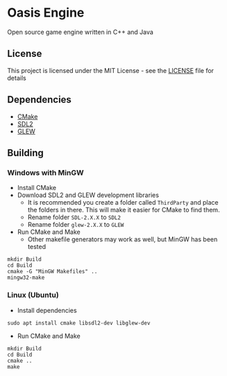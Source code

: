 # Oasis Engine

Open source game engine written in C++ and Java 

## License 

This project is licensed under the MIT License - see the [LICENSE](LICENSE) file for details

## Dependencies 

* [CMake](https://cmake.org/download/) 
* [SDL2](https://www.libsdl.org/download-2.0.php) 
* [GLEW](http://glew.sourceforge.net/) 

## Building 

### Windows with MinGW

* Install CMake 
* Download SDL2 and GLEW development libraries
  * It is recommended you create a folder called `ThirdParty` and place the folders in there. This will make it easier for CMake to find them. 
  * Rename folder `SDL-2.X.X` to `SDL2`
  * Rename folder `glew-2.X.X` to `GLEW` 
* Run CMake and Make 
  * Other makefile generators may work as well, but MinGW has been tested 
```
mkdir Build 
cd Build 
cmake -G "MinGW Makefiles" .. 
mingw32-make
```


### Linux (Ubuntu) 

* Install dependencies 
```
sudo apt install cmake libsdl2-dev libglew-dev 
```
* Run CMake and Make 
```
mkdir Build
cd Build
cmake .. 
make 
``` 
